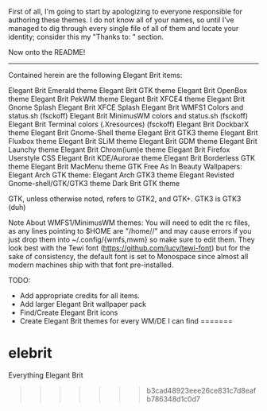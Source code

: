 
First of all, I'm going to start by apologizing to everyone responsible
for authoring these themes.  I do not know all of your names, so until
I've managed to dig through every single file of all of them and locate
your identity; consider this my "Thanks to: <you>" section.

Now onto the README!

------------------------------------------------------------------------

Contained herein are the following Elegant Brit items:

Elegant Brit Emerald theme
Elegant Brit GTK theme
Elegant Brit OpenBox theme
Elegant Brit PekWM theme
Elegant Brit XFCE4 theme
Elegant Brit Gnome Splash
Elegant Brit XFCE Splash
Elegant Brit WMFS1 Colors and status.sh (fsckoff)
Elegant Brit MinimusWM colors and status.sh (fsckoff)
Elegant Brit Terminal colors (.Xresources) (fsckoff)
Elegant Brit DockbarX theme
Elegant Brit Gnome-Shell theme
Elegant Brit GTK3 theme
Elegant Brit Fluxbox theme
Elegant Brit SLiM theme
Elegant Brit GDM theme
Elegant Brit Launchy theme
Elegant Brit Chrom(ium)e theme
Elegant Brit Firefox Userstyle CSS
Elegant Brit KDE/Aurorae theme
Elegant Brit Borderless GTK theme
Elegant Brit MacMenu theme GTK
Free As In Beauty Wallpapers:
Elegant Arch GTK theme:
Elegant Arch GTK3 theme
Elegant Revisted Gnome-shell/GTK/GTK3 theme
Dark Brit GTK theme

GTK, unless otherwise noted, refers to GTK2, and GTK+.  GTK3 is GTK3 (duh)

Note About WMFS1/MinimusWM themes: 
You will need to edit the rc files, as any lines pointing to $HOME are 
"/home/<yourname>/" and may cause errors if you just drop them into 
~/.config/{wmfs,mwm} so make sure to edit them.  They look best with the
Tewi font (https://github.com/lucy/tewi-font) but for the sake of 
consistency, the default font is set to Monospace since almost all modern
machines ship with that font pre-installed.

TODO:

- Add appropriate credits for all items.
- Add larger Elegant Brit wallpaper pack
- Find/Create Elegant Brit icons
- Create Elegant Brit themes for every WM/DE I can find
=======
# elebrit
Everything Elegant Brit
>>>>>>> b3cad48923eee26ce831c7d8eafb786348d1c0d7
